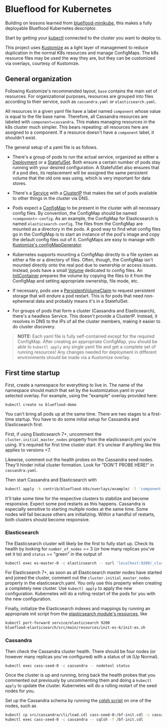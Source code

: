 # Blueflood for Kubernetes

Building on lessons learned from [blueflood-minikube](../blueflood-minikube), this makes a fully deployable Blueflood
Kubernetes descriptor.

Start by getting your [kubectl](https://kubernetes.io/docs/tasks/tools/) connected to the cluster you want to deploy to.

This project uses [Kustomize](https://kubernetes.io/docs/tasks/manage-kubernetes-objects/kustomization/) as a light
layer of management to reduce duplication in the normal K8s resources and manage ConfigMaps. The k8s resource files may
be used the way they are, but they can be customized via overlays, courtesy of Kustomize.

## General organization

Following Kustomize's recommended layout, `base` contains the main set of resources. For organizational purposes,
resources are grouped into files according to their service, such as `cassandra.yaml` or `elasticsearch.yaml`.

All resources in a given yaml file have a label named `component` whose value is equal to the file base name. Therefore,
all Cassandra resources are labeled with `component=cassandra`. This makes managing resources in the k8s cluster much
simpler. This bears repeating: *all* resources here are assigned to a component. If a resource doesn't have a
`component` label, it shouldn't exist.

The general setup of a yaml file is as follows.

- There's a group of pods to run the actual service, organized as either a [Deployment](
  https://kubernetes.io/docs/concepts/workloads/controllers/deployment/) or a
  [StatefulSet](https://kubernetes.io/docs/concepts/workloads/controllers/statefulset/). Both ensure a certain number of
  pods stay running with your desired configuration. A StatefulSet also ensures that if a pod dies, its replacement will
  be assigned the same persistent volume that the old one was using, which is very important for data stores.

- There's a [Service](https://kubernetes.io/docs/concepts/services-networking/service/) with a
  [ClusterIP](https://kubernetes.io/docs/concepts/services-networking/service/#publishing-services-service-types) that
  makes the set of pods available to other things in the cluster via DNS.

- Pods expect a [ConfigMap](https://kubernetes.io/docs/concepts/configuration/configmap/) to be present in the
  cluster with all necessary config files. By convention, the ConfigMap should be named `<component>-config`. As an
  example, the ConfigMap for Elasticsearch is named `elasticsearch-config`. The files from the ConfigMap are mounted as a
  directory in the pods. A good way to find what config files go in the ConfigMap is to start an instance of the pod's
  image and copy the default config files out of it. ConfigMaps are easy to manage with [Kustomize's configMapGenerator](
  https://kubernetes.io/docs/tasks/manage-kubernetes-objects/kustomization/#configmapgenerator).

- Kubernetes supports mounting a ConfigMap directly to a file system as either a file or a directory of files. Often,
  though, the ConfigMap isn't mounted directly onto the real pod due to ownership or access issues. Instead, pods have a
  small [Volume]( https://kubernetes.io/docs/concepts/storage/volumes/) dedicated to config files. An
  [InitContainer](https://kubernetes.io/docs/concepts/workloads/pods/init-containers/) prepares the volume by copying the
  files to it from the ConfigMap and setting appropriate ownership, file mode, etc.
 
- If necessary, pods use a [PersistentVolumeClaim](https://kubernetes.io/docs/concepts/storage/persistent-volumes/) to
  request persistent storage that will endure a pod restart. This is for pods that need non-ephemeral data and probably
  means it's in a StatefulSet.

- For groups of pods that form a cluster (Cassandra and Elasticsearch), there's a headless Service. This doesn't provide
  a ClusterIP. Instead, it resolves in DNS to the IPs of all the cluster members, making it easier to do cluster
  discovery.

> **NOTE:** Each yaml file is fully self-contained except for the required ConfigMap. After creating an appropriate
ConfigMap, you should be able to `kubectl apply` any single yaml file and get a complete set of running resources! Any
changes needed for deployment in different environments should be made via a Kustomize overlay.

## First time startup

First, create a namespace for everything to live in. The name of the namespace should match that set by the
kustomization.yaml in your selected overlay. For example, using the "example" overlay provided here:

```bash
kubectl create ns blueflood-demo
```

You can't bring all pods up at the same time. There are two stages to a first-time startup. You have to do some initial
setup for Cassandra and Elasticsearch first.

First, if using Elasticsearch 7+, uncomment the `cluster.initial_master_nodes` property from the elasticsearch.yml
you're using. It's required for first time cluster start. It's unclear if anything like this applies to versions <7.

Likewise, comment out the health probes on the Cassandra seed nodes. They'll hinder initial cluster formation. Look for
"DON'T PROBE HERE!" in `cassandra.yaml`.

Then start Cassandra and Elasticsearch with

```bash
kubectl apply -k contrib/blueflood-k8s/overlays/example/ -l 'component in (cassandra, elasticsearch)'
```

It'll take some time for the respective clusters to stabilize and become responsive. Expect some pod restarts as this
happens. Cassandra is especially sensitive to starting multiple nodes at the same time. Some nodes will fail because
others are initializing. Within a handful of restarts, both clusters should become responsive.

### Elasticsearch

The Elasticsearch cluster will likely be the first to fully start up. Check its health by looking for `number_of_nodes`
== 3 (or how many replicas you've set it to) and `status` == "green" in the output of

```bash
kubectl exec es-master-0 -c elasticsearch -- curl 'localhost:9200/_cluster/health?pretty'
```

For Elasticsearch 7+, as soon as all Elasticsearch master nodes have started and joined the cluster, comment out the
`cluster.initial_master_nodes` property in the elasticsearch.yaml. You only use this property when creating a completely
new cluster. Use `kubectl apply` to apply the new configuration. Kubernetes will do a rolling restart of the pods for
you with the new configuration.

Finally, initialize the Elasticsearch indexes and mappings by running an appropriate init script from the [elasticsearch
module's resources](../../blueflood-elasticsearch/src/main/resources), like

```bash
kubectl port-forward service/elasticsearch 9200
blueflood-elasticsearch/src/main/resources/init-es-6/init-es.sh
```

### Cassandra

Then check the Cassandra cluster health. There should be four nodes (or however many replicas you've configured) with a
status of `UN` (Up Normal).

```bash
kubectl exec cass-seed-0 -c cassandra -- nodetool status
```

Once the cluster is up and running, bring back the health probes that you commented out previously by uncommenting them
and doing a `kubectl apply` to update the cluster. Kubernetes will do a rolling restart of the seed nodes for you.

Set up the Cassandra schema by running the [cqlsh script](../../src/cassandra/cli/load.cdl) on one of the nodes, such as

```bash
kubectl cp src/cassandra/cli/load.cdl cass-seed-0:/bf-init.cdl -c cassandra
kubectl exec cass-seed-0 -c cassandra -- cqlsh -f /bf-init.cdl
```
